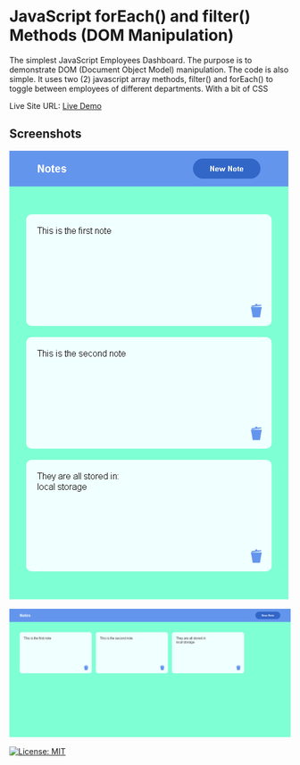 # JavaScript forEach() and filter() Methods (DOM Manipulation)

The simplest JavaScript Employees Dashboard. The purpose is to demonstrate DOM (Document Object Model) manipulation. The code is also simple. It uses two (2) javascript array methods, filter() and forEach() to toggle between employees of different departments. With a bit of CSS

Live Site URL: [Live Demo](https://javascript-Employees-dash1.netlify.app)

## Screenshots

![Screenshot](https://github.com/adolfmathebula/JavaScript-Notes-App/blob/main/images/screenshoot1.png)

![Screenshot](https://github.com/adolfmathebula/JavaScript-Notes-App/blob/main/images/screenshoot.png)

[![License: MIT](https://img.shields.io/badge/License-MIT-yellow.svg)](https://opensource.org/licenses/MIT)
